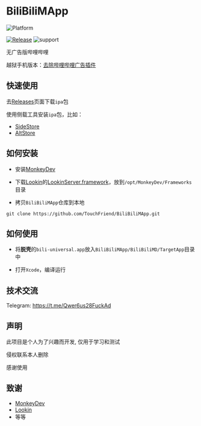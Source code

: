 # BiliBiliMApp
![Platform](https://img.shields.io/badge/platform-iOS%2CiPadOS-blue.svg)

[![Release](https://img.shields.io/github/v/release/TouchFriend/BiliBiliMApp?color=brightgreen)](https://github.com/TouchFriend/BiliBiliMApp/releases)
![support](https://img.shields.io/badge/support-bilibili%208.41.0+-blue.svg)


无广告版哔哩哔哩

越狱手机版本：[去除哔哩哔哩广告插件](https://github.com/TouchFriend/BiliBiliTweak)

## 快速使用

去[Releases](https://github.com/TouchFriend/BiliBiliMApp/releases)页面下载`ipa`包

使用侧载工具安装`ipa`包，比如：

- [SideStore](https://sidestore.io)
- [AltStore](https://altstore.io)

## 如何安装

- 安装[MonkeyDev](https://github.com/AloneMonkey/MonkeyDev)

- 下载[Lookin](https://lookin.work)的[LookinServer.framework](https://github.com/QMUI/LookinServer)，放到`/opt/MonkeyDev/Frameworks`目录
- 拷贝`BiliBiliMApp`仓库到本地

```
git clone https://github.com/TouchFriend/BiliBiliMApp.git
```

## 如何使用

- 将**脱壳**的`bili-universal.app`放入`BiliBiliMApp/BiliBiliMD/TargetApp`目录中

- 打开`Xcode`，编译运行


## 技术交流

Telegram: https://t.me/Qwer6us28FuckAd

## 声明

此项目是个人为了兴趣而开发, 仅用于学习和测试

侵权联系本人删除

感谢使用

## 致谢

- [MonkeyDev](https://github.com/AloneMonkey/MonkeyDev)
- [Lookin](https://lookin.work)
- 等等

